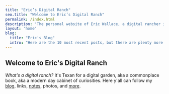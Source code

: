 ```yaml
---
title: "Eric’s Digital Ranch"
seo.title: "Welcome to Eric’s Digital Ranch"
permalink: /index.html
description: 'The personal website of Eric Wallace, a digital rancher in Plano, Texas.'
layout: 'home'
blog:
  title: "Eric's Blog"
  intro: "Here are the 10 most recent posts, but there are plenty more in the archives."
---
```


## Welcome to Eric's Digital Ranch

_What's a digital ranch?_ It's Texan for a digital garden, aka a commonplace book, aka a modern day cabinet of curiosities. Here y'all can follow my [blog](/blog/), links, [notes](/notes/), photos, and [more](/sitemap/).